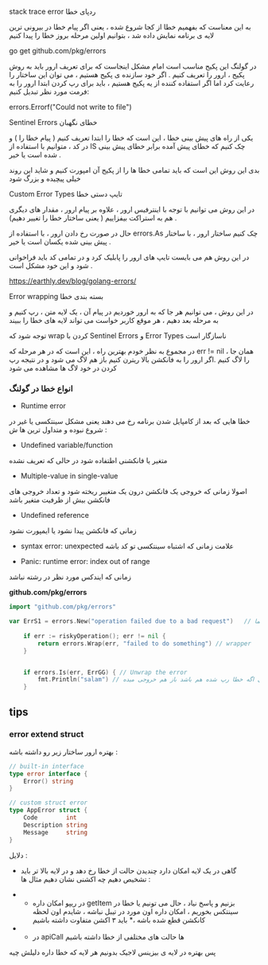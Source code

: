 

stack trace error   ردپای خطا

به این معناست که بفهمیم خطا از کجا شروع شده ، یعنی اگر پیام خطا در بیرونی ترین لایه ی برنامه نمایش داده شد ، بتوانیم اولین مرحله بروز خطا را پیدا کنیم

go get github.com/pkg/errors

در گولنگ این پکیج مناسب است امام مشکل اینجاست که برای تعریف ارور باید به روش پکیج ، ارور را تعریف کنیم . اگر خود سازنده ی پکیج هستیم ، می توان این ساختار را رعایت کرد اما اگر استفاده کننده از یه پکیج هستیم ، باید برای رپ کردن ابتدا ارور را به فرمت مورد نظر تبدیل کنیم: 

errors.Errorf("Could not write to file")




Sentinel Errors خطای نگهبان

یکی از راه های پیش بینی خطا ، این است که خطا را ابتدا تعریف کنیم ( پیام خطا را ) و در کد ، متوانیم با استفاده از IS چک کنیم که خطای پیش آمده برابر خطای پیش بینی شده است یا خیر .

بدی این روش این است که باید تمامی خطا ها را از پکیج آن امپورت کنیم و شاید این روند خیلی پیچیده و بزرگ شود

Custom Error Types تایپ دستی خطا

در این روش می توانیم با توجه با اینترفیس ارور ، علاوه بر پیام ارور ، مقدار های دیگری هم به استراکت بیفزاییم ( یعنی ساختار خطا را تغییر دهیم) . 

حال در صورت رخ دادن ارور ، با استفاده از errors.As چک کنیم ساختار ارور ، با ساختار پیش بینی شده یکسان است یا خیر .

در این روش هم می بایست تایپ های ارور را پابلیک کرد و در تمامی کد باید فراخوانی شود و این خود مشکل است .

https://earthly.dev/blog/golang-errors/

Error wrapping بسته بندی خطا

در این روش ، می توانیم هر جا که به ارور خوردیم در پیام آن ، یک لایه متن ، رپ کنیم و به مرحله بعد دهیم ، هر موقع کاربر خواست می تواند لایه های خطا را ببیند 

توجه شود که wrap کردن با Sentinel Errors و Error Types ناسازگار است  

در مجموع به نظر خودم بهترین راه ، این است که در هر مرحله که err != nil  ، همان جا را لاگ کنیم .اگر ارور را به فانکشن بالا ریترن کنیم باز هم لاگ می شود و در نتیجه رپ کردن در خود لاگ ها مشاهده می شود


### انواع خطا در گولنگ

+ Runtime error 

خطا هایی که بعد از کامپایل شدن برنامه رخ می دهند یعنی مشکل سینتکسی یا غیر در شروع نبوده و متداول ترین ها ش : 

+ Undefined variable/function

متغیر یا فانکشنی اطتفاده شود در حالی که تعریف نشده

+ Multiple-value  in single-value 

اصولا زمانی که خروجی یک فانکشن درون یک متغییر ریخته شود و تعداد خروجی های فانکشن بیش از ظرفیت متغیر باشد

+ Undefined reference

زمانی که فانکشن پیدا نشود یا ایمپورت نشود

+ syntax error: unexpected علامت
زمانی که اشتباه سینتکسی تو کد باشه

+ Panic: runtime error: index out of range

زمانی که ایندکس مورد نظر در رشته نباشد


**github.com/pkg/errors**

```go
import "github.com/pkg/errors"

var ErrS1 = errors.New("operation failed due to a bad request")   // باید اول اسم حتما Err باشه
 
 	if err := riskyOperation(); err != nil {
		return errors.Wrap(err, "failed to do something") // wrapper
	}


    if errors.Is(err, ErrGG) { // Unwrap the error 
        fmt.Println("salam") // حتی اگه خطا رپ شده هم باشد باز هم خروجی میده
    }

```



## tips

### error extend struct 
بهتره ارور ساختار زیر رو داشته باشه :

```go
// built-in interface
type error interface {
	Error() string
}

// custom struct error
type AppError struct {  
	Code        int  
	Description string  
	Message     string  
}  
```

دلایل :

+ گاهی در یک لایه امکان دارد چندیدن حالت از خطا رخ دهد و در لایه بالا تر باید تشخیص دهیم چه اکشنی نشان دهیم مثال ها :

+ +  در ریپو امکان داره getItem  بزنیم و پاسخ نیاد ، حال می تونیم یا خطا در سینتکس بخوریم ، امکان داره اون مورد در تیبل نباشه ، شایدم اون لحظه کانکشن قطع شده باشه ،* باید ۳ اکشن متفاوت داشته باشیم

+ + در apiCall ها حالت های مختلفی از خطا داشته باشیم

پس بهتره در لایه ی بیزینس لاجیک بدونیم هر لایه که خطا داره دلیلش چیه



